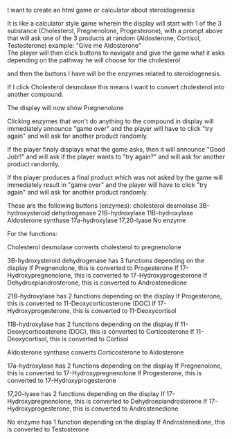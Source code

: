 I want to create an html game or calculator about steroidogenesis

It is like a calculator style game wherein the display will start with 1 of the 3 substance (Cholesterol, Pregnenolone, Progesterone), with a prompt above that will ask one of the 3 products at random (Aldosterone, Cortisol, Testosterone) example: "Give me Aldosterone"  
The player will then click buttons to navigate and give the game what it asks depending on the pathway he will choose for the cholesterol

and then the buttons I have will be the enzymes related to steroidogenesis.

If I click Cholesterol desmolase this means I want to convert cholesterol into another compound.

The display will now show Pregnenolone

Clicking enzymes that won't do anything to the compound in display will immediately announce "game over" and the player will have to click "try again" and will ask for another product randomly.

If the player finaly displays what the game asks, then it will announce "Good Job!!" and will ask if the player wants to "try again?" and will ask for another product randomly.

If the player produces a final product which was not asked by the game will immediately result in "game over" and the player will have to click "try again" and will ask for another product randomly.

These are the following buttons (enzymes):
cholesterol desmolase
3B-hydroxysteroid dehydrogenase
21B-hydroxylase
11B-hydroxylase
Aldosterone synthase
17a-hydroxylase
17,20-lyase
No enzyme

For the functions:

Cholesterol desmolase converts cholesterol to pregnenolone

3B-hydroxysteroid dehydrogenase has 3 functions depending on the display 
If Pregnenolone, this is converted to Progesterone
If 17-Hydroxypregnenolone, this is converted to 17-Hydroxyprogesterone
If Dehydroepiandrosterone, this is converted to Androstenedione

21B-hydroxylase has 2 functions depending on the display
If Progesterone, this is converted to 11-Deoxycorticosterone (DOC)
If 17-Hydroxyprogesterone, this is converted to 11-Deoxycortisol

11B-hydroxylase has 2 functions depending on the display
If 11-Deoxycorticosterone (DOC), this is converted to Corticosterone
If 11-Deoxycortisol, this is converted to Cortisol

Aldosterone synthase converts Corticosterone to Aldosterone

17a-hydroxylase has 2 functions depending on the display
If Pregnenolone, this is converted to 17-Hydroxypregnenolone
If Progesterone, this is converted to 17-Hydroxyprogesterone

17,20-lyase has 2 functions depending on the display
If 17-Hydroxypregnenolone, this is converted to Dehydroepiandrosterone
If 17-Hydroxyprogesterone, this is converted to Androstenedione

No enzyme has 1 function depending on the display
If Androstenedione, this is converted to Testosterone
